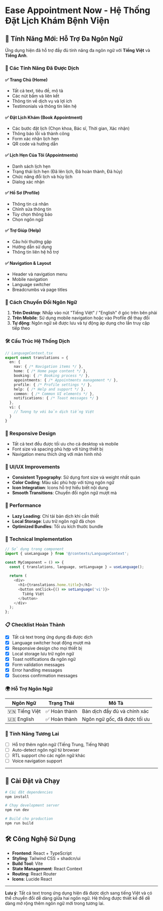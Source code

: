 # Ease Appointment Now - Hệ Thống Đặt Lịch Khám Bệnh Viện

## 🌟 Tính Năng Mới: Hỗ Trợ Đa Ngôn Ngữ

Ứng dụng hiện đã hỗ trợ đầy đủ tính năng đa ngôn ngữ với **Tiếng Việt** và **Tiếng Anh**.

### 🎯 Các Tính Năng Đã Được Dịch

#### ✅ Trang Chủ (Home)
- Tất cả text, tiêu đề, mô tả
- Các nút bấm và liên kết
- Thông tin về dịch vụ và lợi ích
- Testimonials và thông tin liên hệ

#### ✅ Đặt Lịch Khám (Book Appointment)
- Các bước đặt lịch (Chọn khoa, Bác sĩ, Thời gian, Xác nhận)
- Thông báo lỗi và thành công
- Form xác nhận lịch hẹn
- QR code và hướng dẫn

#### ✅ Lịch Hẹn Của Tôi (Appointments)
- Danh sách lịch hẹn
- Trạng thái lịch hẹn (Đã lên lịch, Đã hoàn thành, Đã hủy)
- Chức năng đổi lịch và hủy lịch
- Dialog xác nhận

#### ✅ Hồ Sơ (Profile)
- Thông tin cá nhân
- Chỉnh sửa thông tin
- Tùy chọn thông báo
- Chọn ngôn ngữ

#### ✅ Trợ Giúp (Help)
- Câu hỏi thường gặp
- Hướng dẫn sử dụng
- Thông tin liên hệ hỗ trợ

#### ✅ Navigation & Layout
- Header và navigation menu
- Mobile navigation
- Language switcher
- Breadcrumbs và page titles

### 🔄 Cách Chuyển Đổi Ngôn Ngữ

1. **Trên Desktop**: Nhấp vào nút "Tiếng Việt" / "English" ở góc trên bên phải
2. **Trên Mobile**: Sử dụng mobile navigation hoặc vào Profile để thay đổi
3. **Tự động**: Ngôn ngữ sẽ được lưu và tự động áp dụng cho lần truy cập tiếp theo

### 🛠️ Cấu Trúc Hệ Thống Dịch

```typescript
// LanguageContext.tsx
export const translations = {
  en: {
    nav: { /* Navigation items */ },
    home: { /* Home page content */ },
    booking: { /* Booking process */ },
    appointments: { /* Appointments management */ },
    profile: { /* Profile settings */ },
    help: { /* Help and support */ },
    common: { /* Common UI elements */ },
    notifications: { /* Toast messages */ }
  },
  vi: {
    // Tương tự với bản dịch tiếng Việt
  }
}
```

### 📱 Responsive Design

- Tất cả text đều được tối ưu cho cả desktop và mobile
- Font size và spacing phù hợp với từng thiết bị
- Navigation menu thích ứng với màn hình nhỏ

### 🎨 UI/UX Improvements

- **Consistent Typography**: Sử dụng font size và weight nhất quán
- **Color Coding**: Màu sắc phù hợp với từng ngôn ngữ
- **Icon Integration**: Icons hỗ trợ hiểu biết nội dung
- **Smooth Transitions**: Chuyển đổi ngôn ngữ mượt mà

### 🚀 Performance

- **Lazy Loading**: Chỉ tải bản dịch khi cần thiết
- **Local Storage**: Lưu trữ ngôn ngữ đã chọn
- **Optimized Bundles**: Tối ưu kích thước bundle

### 🔧 Technical Implementation

```typescript
// Sử dụng trong component
import { useLanguage } from '@/contexts/LanguageContext';

const MyComponent = () => {
  const { translations, language, setLanguage } = useLanguage();
  
  return (
    <div>
      <h1>{translations.home.title}</h1>
      <button onClick={() => setLanguage('vi')}>
        Tiếng Việt
      </button>
    </div>
  );
};
```

### 📋 Checklist Hoàn Thành

- [x] Tất cả text trong ứng dụng đã được dịch
- [x] Language switcher hoạt động mượt mà
- [x] Responsive design cho mọi thiết bị
- [x] Local storage lưu trữ ngôn ngữ
- [x] Toast notifications đa ngôn ngữ
- [x] Form validation messages
- [x] Error handling messages
- [x] Success confirmation messages

### 🌍 Hỗ Trợ Ngôn Ngữ

| Ngôn Ngữ | Trạng Thái | Mô Tả |
|----------|------------|-------|
| 🇻🇳 Tiếng Việt | ✅ Hoàn thành | Bản dịch đầy đủ và chính xác |
| 🇺🇸 English | ✅ Hoàn thành | Ngôn ngữ gốc, đã được tối ưu |

### 🔮 Tính Năng Tương Lai

- [ ] Hỗ trợ thêm ngôn ngữ (Tiếng Trung, Tiếng Nhật)
- [ ] Auto-detect ngôn ngữ từ browser
- [ ] RTL support cho các ngôn ngữ khác
- [ ] Voice navigation support

---

## 🚀 Cài Đặt và Chạy

```bash
# Cài đặt dependencies
npm install

# Chạy development server
npm run dev

# Build cho production
npm run build
```

## 🛠️ Công Nghệ Sử Dụng

- **Frontend**: React + TypeScript
- **Styling**: Tailwind CSS + shadcn/ui
- **Build Tool**: Vite
- **State Management**: React Context
- **Routing**: React Router
- **Icons**: Lucide React

---

**Lưu ý**: Tất cả text trong ứng dụng hiện đã được dịch sang tiếng Việt và có thể chuyển đổi dễ dàng giữa hai ngôn ngữ. Hệ thống được thiết kế để dễ dàng mở rộng thêm ngôn ngữ mới trong tương lai.
